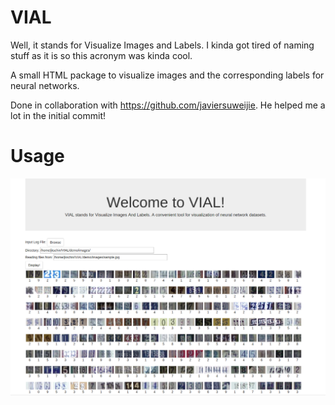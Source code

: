 # VIAL
Well, it stands for Visualize Images and Labels. I kinda got tired of naming stuff as it is so this acronym was kinda cool.

A small HTML package to visualize images and the corresponding labels for neural networks.

Done in collaboration with https://github.com/javiersuweijie. He helped me a lot in the initial commit!

# Usage

![alt tag](https://github.com/jkschin/VIAL/blob/master/vial_sample.png)
